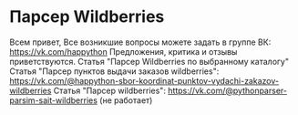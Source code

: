# Парсер Wildberries
Всем привет, 
Все возникшие вопросы можете задать в группе ВК: https://vk.com/happython
Предложения, критика и отзывы приветствуются.
Статья "Парсер Wildberries по выбранному каталогу"
Статья "Парсер пунктов выдачи заказов wildberries": https://vk.com/@happython-sbor-koordinat-punktov-vydachi-zakazov-wildberries
Статья "Парсер wildberries": https://vk.com/@pythonparser-parsim-sait-wildberries (не работает)
